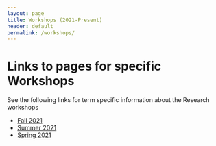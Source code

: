 ```yaml
---
layout: page
title: Workshops (2021-Present)
header: default
permalink: /workshops/
---
```



# Links to pages for specific Workshops

See the following links for term specific information about the Research workshops

* [Fall 2021](/Home/workshops/Fa21/)
* [Summer 2021](/Home/workshops/Su21/)
* [Spring 2021](/Home/workshops/Sp21/)








 
